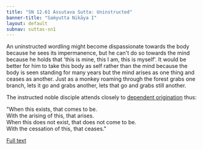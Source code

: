 ```yaml
---
title: "SN 12.61 Assutava Sutta: Uninstructed"
banner-title: "Saṁyutta Nikāya I" 
layout: default 
subnav: suttas-sn1
---
```


An uninstructed wordling might become dispassionate towards the body because he sees its impermanence, but he can't do so towards the mind because he holds that 'this is mine, this I am, this is myself'. It would be better for him to take this body as self rather than the mind because the body is seen standing for many years but the mind arises as one thing and ceases as another. Just as a monkey roaming through the forest grabs one branch, lets it go and grabs another, lets that go and grabs still another.  


The instructed noble disciple attends closely to [dependent origination](/pages/suttas/sn/165-ps.html) thus:  

"When this exists, that comes to be.  
With the arising of this, that arises.  
When this does not exist, that does not come to be.  
With the cessation of this, that ceases."


[Full text](https://www.dhammatalks.org/suttas/SN/SN12_61.html)
